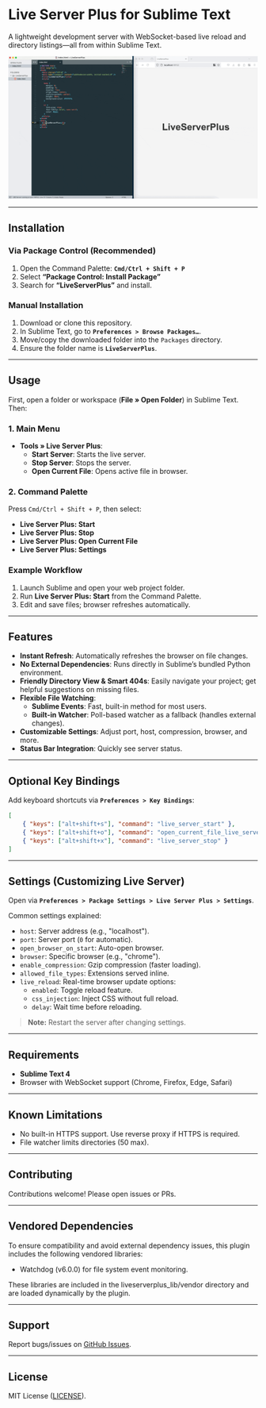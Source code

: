 # Live Server Plus for Sublime Text

A lightweight development server with WebSocket-based live reload and directory listings—all from within Sublime Text.

![Live Server Plus Demo](./images/liveserverplus1.gif)

---

## Installation

### Via Package Control (Recommended)

1. Open the Command Palette: **`Cmd/Ctrl + Shift + P`**  
2. Select **“Package Control: Install Package”**  
3. Search for **“LiveServerPlus”** and install.

### Manual Installation

1. Download or clone this repository.
2. In Sublime Text, go to **`Preferences > Browse Packages…`**.
3. Move/copy the downloaded folder into the `Packages` directory.
4. Ensure the folder name is **`LiveServerPlus`**.

---

## Usage

First, open a folder or workspace (**File » Open Folder**) in Sublime Text. Then:

### 1. Main Menu

- **Tools » Live Server Plus**:
  - **Start Server**: Starts the live server.
  - **Stop Server**: Stops the server.
  - **Open Current File**: Opens active file in browser.

### 2. Command Palette

Press `Cmd/Ctrl + Shift + P`, then select:
- **Live Server Plus: Start**
- **Live Server Plus: Stop**
- **Live Server Plus: Open Current File**
- **Live Server Plus: Settings**

### Example Workflow

1. Launch Sublime and open your web project folder.
2. Run **Live Server Plus: Start** from the Command Palette.
3. Edit and save files; browser refreshes automatically.

---

## Features

- **Instant Refresh**: Automatically refreshes the browser on file changes.
- **No External Dependencies**: Runs directly in Sublime’s bundled Python environment.
- **Friendly Directory View & Smart 404s**: Easily navigate your project; get helpful suggestions on missing files.
- **Flexible File Watching**:
  - **Sublime Events**: Fast, built-in method for most users.
  - **Built-in Watcher**: Poll-based watcher as a fallback (handles external changes).
- **Customizable Settings**: Adjust port, host, compression, browser, and more.
- **Status Bar Integration**: Quickly see server status.

---

## Optional Key Bindings

Add keyboard shortcuts via **`Preferences > Key Bindings`**:

```json
[
    { "keys": ["alt+shift+s"], "command": "live_server_start" },
    { "keys": ["alt+shift+o"], "command": "open_current_file_live_server" },
    { "keys": ["alt+shift+x"], "command": "live_server_stop" }
]
```

---

## Settings (Customizing Live Server)

Open via **`Preferences > Package Settings > Live Server Plus > Settings`**.

Common settings explained:
- `host`: Server address (e.g., "localhost").
- `port`: Server port (`0` for automatic).
- `open_browser_on_start`: Auto-open browser.
- `browser`: Specific browser (e.g., "chrome").
- `enable_compression`: Gzip compression (faster loading).
- `allowed_file_types`: Extensions served inline.
- `live_reload`: Real-time browser update options:
  - `enabled`: Toggle reload feature.
  - `css_injection`: Inject CSS without full reload.
  - `delay`: Wait time before reloading.

> **Note:** Restart the server after changing settings.

---

## Requirements

- **Sublime Text 4**
- Browser with WebSocket support (Chrome, Firefox, Edge, Safari)

---

## Known Limitations

- No built-in HTTPS support. Use reverse proxy if HTTPS is required.
- File watcher limits directories (50 max).

---

## Contributing

Contributions welcome! Please open issues or PRs.

---

## Vendored Dependencies

To ensure compatibility and avoid external dependency issues, this plugin includes the following vendored libraries:

- Watchdog (v6.0.0) for file system event monitoring.

These libraries are included in the liveserverplus_lib/vendor directory and are loaded dynamically by the plugin.

---

## Support

Report bugs/issues on [GitHub Issues](https://github.com/ifrederico/sublime-liveserverplus/issues).

---

## License

MIT License ([LICENSE](./LICENSE)).
